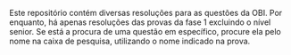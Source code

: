 Este repositório contém diversas resoluções para as questões da OBI. Por enquanto, há apenas resoluções das provas da fase 1 excluindo o nível senior. Se está a procura de uma questão em específico, procure ela pelo nome na caixa de pesquisa, utilizando o nome indicado na prova.
